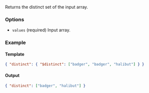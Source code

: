 Returns the distinct set of the input array.

### Options

- `values` (required) Input array.

### Example

#### Template
```json
{ "distinct": { "$distinct": ["badger", "badger", "halibut"] } }
```
#### Output
```json
{ "distinct": ["badger", "halibut"] }
```